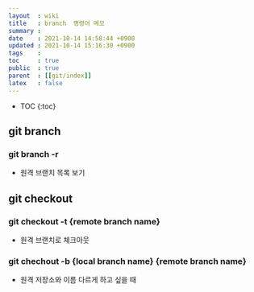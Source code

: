 ```yaml
---
layout  : wiki
title   : branch  명령어 메모
summary : 
date    : 2021-10-14 14:58:44 +0900
updated : 2021-10-14 15:16:30 +0900
tags    : 
toc     : true
public  : true
parent  : [[git/index]] 
latex   : false
---
```

* TOC
{:toc}

## git branch
### git branch -r
- 원격 브랜치 목록 보기
 
## git checkout
### git checkout -t {remote branch name}
- 원격 브랜치로 체크아웃

### git chechout -b {local branch name} {remote branch name}
- 원격 저장소와 이름 다르게 하고 싶을 때
